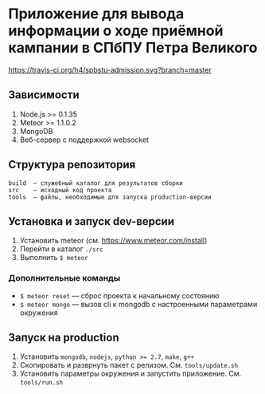 # Приложение для вывода информации о ходе приёмной кампании в СПбПУ Петра Великого

https://travis-ci.org/h4/spbstu-admission.svg?branch=master

## Зависимости

1. Node.js >= 0.1.35 
1. Meteor >= 1.1.0.2
1. MongoDB
1. Веб-сервер с поддержкой websocket

## Структура репозитория

```
build  — служебный каталог для результатов сборки
src    – исходный код проекта
tools  — файлы, необходимые для запуска production-версии
```

## Установка и запуск dev-версии

1. Установить meteor (см. https://www.meteor.com/install)
1. Перейти в каталог `./src`
1. Выполнить `$ meteor`

### Дополнительные команды

* `$ meteor reset` — сброс проекта к начальному состоянию
* `$ meteor mongo` — вызов cli к mongodb с настроенными параметрами окружения

## Запуск на production

1. Установить `mongodb`, `nodejs`, `python >= 2.7`, `make`, `g++`
1. Скопировать и разврнуть пакет с релизом. См. `tools/update.sh`
1. Установить параметры окружения и запустить приложение. См. `tools/run.sh`
